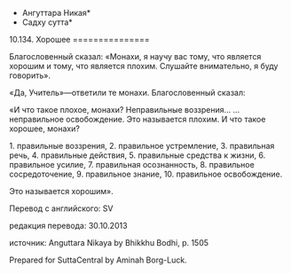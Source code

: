 * Ангуттара Никая*
* Садху сутта*

10\.134\. Хорошее
\=\=\=\=\=\=\=\=\=\=\=\=\=\=\=

Благословенный сказал: «Монахи, я научу вас тому, что является хорошим и тому, что является плохим\. Слушайте внимательно, я буду говорить»\.

«Да, Учитель»—ответили те монахи\. Благословенный сказал:

«И что такое плохое, монахи? Неправильные воззрения… …неправильное освобождение\. Это называется плохим\. И что такое хорошее, монахи?

1\. правильные воззрения,
2\. правильное устремление,
3\. правильная речь,
4\. правильные действия,
5\. правильные средства к жизни,
6\. правильное усилие,
7\. правильная осознанность,
8\. правильное сосредоточение,
9\. правильное знание,
10\. правильное освобождение\.

Это называется хорошим»\.

Перевод с английского: SV

редакция перевода: 30\.10\.2013

источник: Anguttara Nikaya by Bhikkhu Bodhi, p\. 1505

Prepared for SuttaCentral by Aminah Borg\-Luck\.